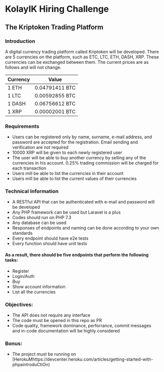 # KolayIK Hiring Challenge

## The Kriptoken Trading Platform 
### Introduction 
A digital currency trading platform called Kriptoken will be developed. There are 5 currencies on the platform, such as ETC, LTC, ETH, DASH, XRP. These currencies can be exchanged between them. The current prices are as follows and will not change. 

| Currency | Value |
| ------------- |:----------:|
| 1 ETH | 0.04791411 BTC |
| 1 LTC | 0.00592855 BTC |
| 1 DASH | 0.06756612 BTC |
| 1 XRP | 0.00002001 BTC |
 
### Requirements 
- Users can be registered only by name, surname, e-mail address, and password are accepted for the registration. Email sending and verification are not required 
- 10000 XRP will be given to each newly registered user
- The user will be able to buy another currency by selling any of the currencies in his account. 0.25% trading commission will be charged for each transaction
- Users mill be able to list the currencies in their account 
- Users mill be able to list the current values of their currencies 

### Technical Information 
- A RESTful API that can be authenticated with e-mail and password will be developed
- Any PHP framework can be used but Laravel is a plus 
- Codes should run on PHP 7.3 
- Any database can be used 
- Responses of endpoints and naming can be done according to your own standards
- Every endpoint should have e2e tests
- Every function should have unit tests 

#### As a result, there should be five endpoints that perform the following tasks: 
- Register
- Login/Auth 
- Buy
- Show account information 
- List all the currencies 

### Objectives: 
- The API does not require any interface
- The code must be opened in this repo as PR 
- Code quality, framework dominance, perforrance, commit messages and in-code documentation will be highly considered 

### Bonus: 
- The project must be running on [HerokuMhttps://devcenter.heroku.com/articles/getting-started-with-phpaintroduCtiOn) 
